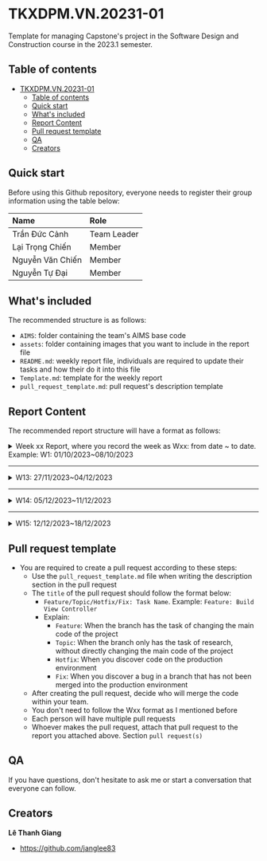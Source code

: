 # TKXDPM.VN.20231-01

Template for managing Capstone's project in the Software Design and Construction course in the 2023.1 semester.

## Table of contents

-   [TKXDPM.VN.20231-01](#tkxdpmvn20231-01)
    -   [Table of contents](#table-of-contents)
    -   [Quick start](#quick-start)
    -   [What's included](#whats-included)
    -   [Report Content](#report-content)
    -   [Pull request template](#pull-request-template)
    -   [QA](#qa)
    -   [Creators](#creators)

## Quick start

Before using this Github repository, everyone needs to register their group information using the table below:

| Name             | Role        |
| :--------------- | :---------- |
| Trần Đức Cảnh    | Team Leader |
| Lại Trọng Chiến  | Member      |
| Nguyễn Văn Chiến | Member      |
| Nguyễn Tự Đại    | Member      |

## What's included

The recommended structure is as follows:

-   `AIMS`: folder containing the team's AIMS base code
-   `assets`: folder containing images that you want to include in the report file
-   `README.md`: weekly report file, individuals are required to update their tasks and how their do it into this file
-   `Template.md`: template for the weekly report
-   `pull_request_template.md`: pull request's description template

## Report Content

The recommended report structure will have a format as follows:

<details>
  <summary>Week xx Report, where you record the week as Wxx: from date ~ to date. Example: W1: 01/10/2023~08/10/2023 </summary>
<br>
<details>
<summary>Team Member 1</summary>
<br>

-   Assigned tasks:

    -   Task 1
    -   Task 2
    -   ...

-   Implementation details:
    -   Pull Request(s): [Attach links to your pull requests here. You can attach multiple pull requests]()
    -   Specific implementation details:
        -   Describe specific in detail what you did last week
        -   You can attach images if you want

</details>

<details>
<summary>Team Member 2</summary>
<br>

-   Assigned tasks:

    -   Task 1
    -   Task 2
    -   ...

-   Implementation details:
    -   Pull Request(s): [Attach links to your pull requests here. You can attach multiple pull requests]()
    -   Specific implementation details:
        -   Describe specific in detail what you did last week
        -   You can attach images if you want

</details>

</details>

---

<details>
  <summary>W13: 27/11/2023~04/12/2023 </summary>
<br>

<details>
<summary>Trần Đức Cảnh</summary>
    
-   Assigned tasks:
  
    -   Task 1: Find coupling in controller package and entity package

-   Implementation details:
  
    -   Pull Request(s): [https://github.com/catan271/TKXDPM.KHMT.20231-03/pull/2]()

</details>

<details>
<summary>Lại Trọng Chiến</summary>
<br>

-   Assigned tasks:

    -   Task 1: Find coupling in controller package and entity package

-   Implementation details:
    -   Pull Request(s): [https://github.com/catan271/TKXDPM.KHMT.20231-03/pull/1]()
    -   Specific implementation details:
        -   Describe specific in detail what you did last week
        -   You can attach images if you want

</details>

<details>

<summary>Nguyễn Văn Chiến</summary>
<br>

-   Assigned tasks:
    -   Task 1: Find coupling in controller package and entity package
 
-   Implementation details:
    -   Pull Request(s): [https://github.com/catan271/TKXDPM.KHMT.20231-03/pull/3]()
    -   Specific implementation details:
        -   Describe specific in detail what you did last week   

</details>
</details>

---

<details>
  <summary>W14: 05/12/2023~11/12/2023 </summary>
<br>

<details>
<summary>Lại Trọng Chiến</summary>
<br>

-   Assigned tasks:

    -   Task 1: Detect cohesion in entity package

-   Implementation details:
    -   Pull Request(s): [https://github.com/catan271/TKXDPM.KHMT.20231-03/pull/4]()
    -   Specific implementation details:
        -   Describe specific in detail what you did last week
        -   You can attach images if you want

</details>
<details>
<summary>Trần Đức Cảnh</summary>
<br>

-   Assigned tasks:

    -   Task 1: refactor source base
    -   Task 2: Add VNPay payment method

-   Implementation details:
    -   Pull Request(s): [https://github.com/catan271/TKXDPM.KHMT.20231-03/pull/6]()

</details>
<details>
<summary>Nguyễn Tự Đại</summary>
<br>

-   Assigned tasks:

    -   Task 1: Detect cohesion in controller package

-   Implementation details:
    -   Pull Request(s): [https://github.com/catan271/TKXDPM.KHMT.20231-03/pull/7]()
    -   Specific implementation details:
        -   Describe specific in detail what you did last week
        -   You can attach images if you want

</details>



</details>

---

<details>
<summary> W15: 12/12/2023~18/12/2023</summary>
<details>
<summary>Trần Đức Cảnh</summary>
<br>

-   Assigned tasks:

    -   Task 1: Design feature - Manage media: Usecase diagrams and Actitivity diagrams

-   Implementation details:
    -   In project report

</details>
    
</details>

## Pull request template

-   You are required to create a pull request according to these steps:
    -   Use the `pull_request_template.md` file when writing the description section in the pull request
    -   The `title` of the pull request should follow the format below:
        -   `Feature/Topic/Hotfix/Fix: Task Name`. Example: `Feature: Build View Controller`
        -   Explain:
            -   `Feature`: When the branch has the task of changing the main code of the project
            -   `Topic`: When the branch only has the task of research, without directly changing the main code of the project
            -   `Hotfix`: When you discover code on the production environment
            -   `Fix`: When you discover a bug in a branch that has not been merged into the production environment
    -   After creating the pull request, decide who will merge the code within your team.
    -   You don't need to follow the Wxx format as I mentioned before
    -   Each person will have multiple pull requests
    -   Whoever makes the pull request, attach that pull request to the report you attached above. Section `pull request(s)`

## QA

If you have questions, don't hesitate to ask me or start a conversation that everyone can follow.

## Creators

**Lê Thanh Giang**

-   <https://github.com/janglee83>
